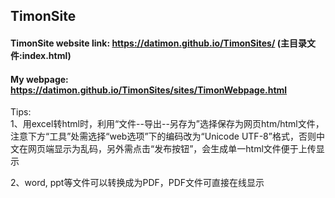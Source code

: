 ## TimonSite 

#### TimonSite website link: https://datimon.github.io/TimonSites/ (主目录文件:index.html)  

#### My webpage: https://datimon.github.io/TimonSites/sites/TimonWebpage.html  
  
Tips:  
1、用excel转html时，利用“文件--导出--另存为”选择保存为网页htm/html文件，注意下方“工具”处需选择“web选项”下的编码改为“Unicode UTF-8”格式，否则中文在网页端显示为乱码，另外需点击“发布按钮”，会生成单一html文件便于上传显示  
  
2、word, ppt等文件可以转换成为PDF，PDF文件可直接在线显示


